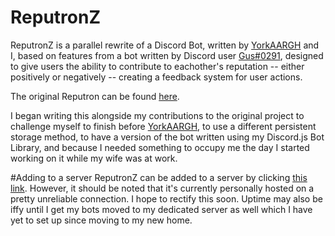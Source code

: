 # ReputronZ
 ReputronZ is a parallel rewrite of a Discord Bot, written by [YorkAARGH](https://github.com/YorkAARGH/) and I, based on features from a bot written by Discord user [Gus#0291](https://github.com/guscaplan/), designed to give users the ability to contribute to eachother's reputation -- either positively or negatively -- creating a feedback system for user actions.


The original Reputron can be found [here](https://github.com/YorkAARGH/Reputron).


I began writing this alongside my contributions to the original project to challenge myself to finish before [YorkAARGH](https://github.com/YorkAARGH/), to use a different persistent storage method, to have a version of the bot written using my Discord.js Bot Library, and because I needed something to occupy me the day I started working on it while my wife was at work.


#Adding to a server
ReputronZ can be added to a server by clicking [this link](https://discordapp.com/oauth2/authorize?client_id=227074700453478401&scope=bot&permissions=0). However, it should be noted that it's currently personally hosted on a pretty unreliable connection. I hope to rectify this soon. Uptime may also be iffy until I get my bots moved to my dedicated server as well which I have yet to set up since moving to my new home.
